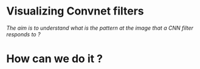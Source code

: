 # Visualizing Convnet filters

*The aim is to understand what is the pattern at the image that a CNN filter responds to ?*

# How can we do it ?
